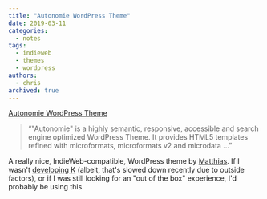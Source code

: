 ```yaml
---
title: "Autonomie WordPress Theme"
date: 2019-03-11
categories:
  - notes
tags:
  - indieweb
  - themes
  - wordpress
authors:
  - chris
archived: true
---
```


[Autonomie WordPress Theme](https://github.com/pfefferle/Autonomie)

> “"Autonomie" is a highly semantic, responsive, accessible and search engine optimized WordPress Theme. It provides HTML5 templates refined with microformats, microformats v2 and microdata …”

A really nice, IndieWeb-compatible, WordPress theme by [Matthias](https://notiz.blog/). If I wasn't [developing K](https://github.com/MrKapowski/k-theme) (albeit, that's slowed down recently due to outside factors), or if I was still looking for an "out of the box" experience, I'd probably be using this.
